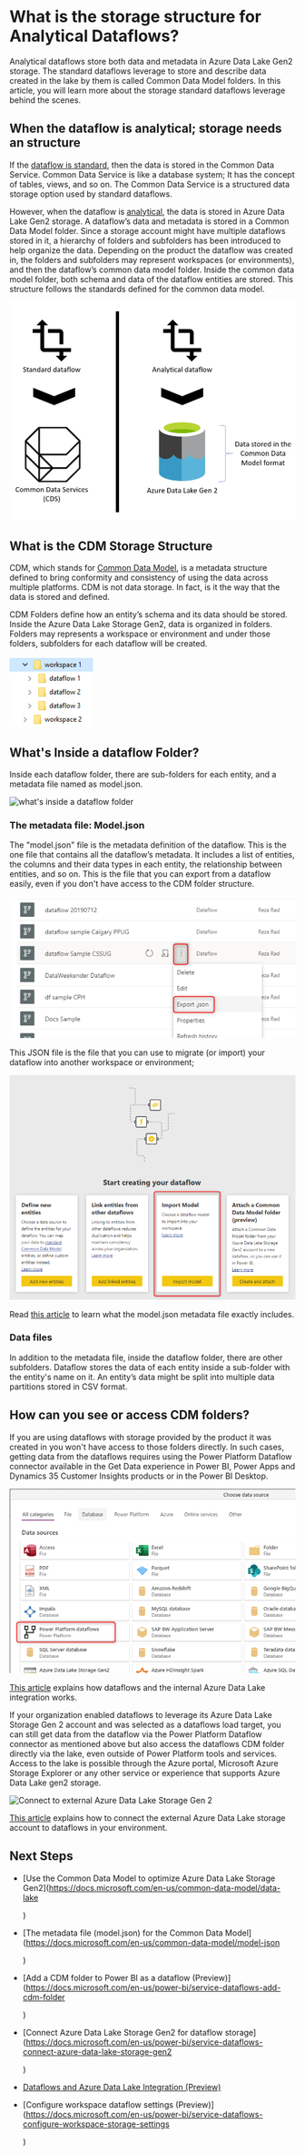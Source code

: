 # What is the storage structure for Analytical Dataflows? 

 

Analytical dataflows store both data and metadata in Azure Data Lake Gen2 storage. The standard dataflows leverage to store and describe data created in the lake by them is called Common Data Model folders. In this article, you will learn more about the storage standard dataflows leverage behind the scenes. 

 

## When the dataflow is analytical; storage needs an structure 

 

If the [dataflow is standard](https://github.com/MicrosoftDocs/powerquery-docs-pr/blob/reza-dataflows/powerquery-docs/dataflows/understanding-differences-between-analytical-standard-dataflows.md), then the data is stored in the Common Data Service. Common Data Service is like a database system; It has the concept of tables, views, and so on. The Common Data Service is a structured data storage option used by standard dataflows. 

 

However, when the dataflow is [analytical](https://github.com/MicrosoftDocs/powerquery-docs-pr/blob/reza-dataflows/powerquery-docs/dataflows/understanding-differences-between-analytical-standard-dataflows.md), the data is stored in Azure Data Lake Gen2 storage. A dataflow’s data and metadata is stored in a Common Data Model folder. Since a storage account might have multiple dataflows stored in it, a hierarchy of folders and subfolders has been introduced to help organize the data. Depending on the product the dataflow was created in, the folders and subfolders may represent workspaces (or environments), and then the dataflow’s common data model folder. Inside the common data model folder, both schema and data of the dataflow entities are stored. This structure follows the standards defined for the common data model. 

 

![Analytical dataflow stores the data in the CDM structure](media/AnalyticalDataflowStoresDatainCDMFormat.png) 

 

## What is the CDM Storage Structure 

 

CDM, which stands for [Common Data Model](https://docs.microsoft.com/en-us/common-data-model/), is a metadata structure defined to bring conformity and consistency of using the data across multiple platforms. CDM is not data storage. In fact, is it the way that the data is stored and defined. 

 

CDM Folders define how an entity’s schema and its data should be stored. Inside the Azure Data Lake Storage Gen2, data is organized in folders. Folders may represents a workspace or environment and under those folders, subfolders for each dataflow will be created. 

 

![workspace folder structure](media/foldersWorkspaceAndDataflows.png) 

 

## What's Inside a dataflow Folder? 

 

Inside each dataflow folder, there are sub-folders for each entity, and a metadata file named as model.json.  

 

![what's inside a dataflow folder](https://docs.microsoft.com/en-us/common-data-model/media/cdm-folder.png) 

 

### The metadata file: Model.json 

 

The "model.json" file is the metadata definition of the dataflow. This is the one file that contains all the dataflow’s metadata. It includes a list of entities, the columns and their data types in each entity, the relationship between entities, and so on. This is the file that you can export from a dataflow easily, even if you don't have access to the CDM folder structure. 

 

![Export model.json file from a dataflow](media/dataflowExportJson.png) 

 

This JSON file is the file that you can use to migrate (or import) your dataflow into another workspace or environment; 

 

![Migrate dataflow into another workspace or environment](media/dataflowMigrateToAnotherWorkSpace.png) 

 

Read [this article](https://docs.microsoft.com/en-us/common-data-model/model-json) to learn what the model.json metadata file exactly includes. 

 

### Data files 

 

In addition to the metadata file, inside the dataflow folder, there are other subfolders. Dataflow stores the data of each entity inside a sub-folder with the entity's name on it. An entity’s data might be split into multiple data partitions stored in CSV format. 

 

## How can you see or access CDM folders? 

 

If you are using dataflows with storage provided by the product it was created in you won't have access to those folders directly. In such cases, getting data from the dataflows requires using the Power Platform Dataflow connector available in the Get Data experience in Power BI, Power Apps and Dynamics 35 Customer Insights products or in the Power BI Desktop. 

 

![Connect to the analytical dataflow's data](media/GetdatafromAnalyticalDataflow.png) 

 

 

 

[This article](https://docs.microsoft.com/en-us/power-bi/transform-model/service-dataflows-azure-data-lake-integration) explains how dataflows and the internal Azure Data Lake integration works. 

 

If your organization enabled dataflows to leverage its Azure Data Lake Storage Gen 2 account and was selected as a dataflows load target, you can still get data from the dataflow via the Power Platform Dataflow connector as mentioned above but also access the dataflows CDM folder directly via the lake, even outside of Power Platform tools and services. Access to the lake is possible through the Azure portal, Microsoft Azure Storage Explorer or any other service or experience that supports Azure Data Lake gen2 storage. 

 

![Connect to external Azure Data Lake Storage Gen 2](https://docs.microsoft.com/en-us/power-bi/transform-model/media/service-dataflows-connect-azure-data-lake-storage-gen2/dataflows-connect-adlsg2_09.jpg) 

 

[This article](https://docs.microsoft.com/en-us/power-bi/transform-model/service-dataflows-connect-azure-data-lake-storage-gen2) explains how to connect the external Azure Data Lake storage account to dataflows in your environment. 

 

## Next Steps 

 

- [Use the Common Data Model to optimize Azure Data Lake Storage Gen2](https://docs.microsoft.com/en-us/common-data-model/data-lake 

  ) 

- [The metadata file (model.json) for the Common Data Model](https://docs.microsoft.com/en-us/common-data-model/model-json 

  ) 

- [Add a CDM folder to Power BI as a dataflow (Preview)](https://docs.microsoft.com/en-us/power-bi/service-dataflows-add-cdm-folder 

  ) 

- [Connect Azure Data Lake Storage Gen2 for dataflow storage](https://docs.microsoft.com/en-us/power-bi/service-dataflows-connect-azure-data-lake-storage-gen2 

  ) 

- [Dataflows and Azure Data Lake Integration (Preview)](https://docs.microsoft.com/en-us/power-bi/transform-model/service-dataflows-azure-data-lake-integration) 

- [Configure workspace dataflow settings (Preview)](https://docs.microsoft.com/en-us/power-bi/service-dataflows-configure-workspace-storage-settings 

  ) 
